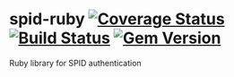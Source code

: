 # spid-ruby [![Coverage Status](https://coveralls.io/repos/github/italia/spid-ruby/badge.svg?branch=master)](https://coveralls.io/github/italia/spid-ruby?branch=master) [![Build Status](https://secure.travis-ci.org/italia/spid-ruby.svg)](https://travis-ci.org/italia/spid-ruby) [![Gem Version](https://badge.fury.io/rb/spid.svg)](https://badge.fury.io/rb/spid)
Ruby library for SPID authentication
